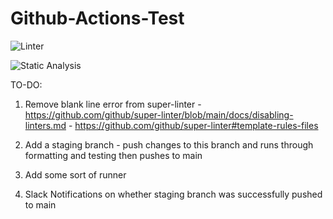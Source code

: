 # Github-Actions-Test

![Linter](https://github.com/maxwalley/Github-Actions-Test/actions/workflows/Linter.yml/badge.svg)

![Static Analysis](https://github.com/maxwalley/Github-Actions-Test/actions/workflows/StaticAnalysis.yml/badge.svg)

TO-DO:

1) Remove blank line error from super-linter - https://github.com/github/super-linter/blob/main/docs/disabling-linters.md
                                             - https://github.com/github/super-linter#template-rules-files

2) Add a staging branch - push changes to this branch and runs through formatting and testing then pushes to main

3) Add some sort of runner

4) Slack Notifications on whether staging branch was successfully pushed to main

